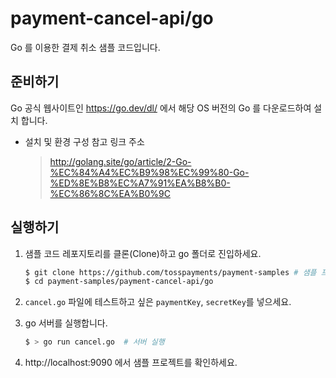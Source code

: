 # payment-cancel-api/go

Go 를 이용한 결제 취소 샘플 코드입니다.

## 준비하기

Go 공식 웹사이트인 https://go.dev/dl/ 에서 해당 OS 버전의 Go 를 다운로드하여 설치 합니다.

- 설치 및 환경 구성 참고 링크 주소
  > http://golang.site/go/article/2-Go-%EC%84%A4%EC%B9%98%EC%99%80-Go-%ED%8E%B8%EC%A7%91%EA%B8%B0-%EC%86%8C%EA%B0%9C

## 실행하기

1. 샘플 코드 레포지토리를 클론(Clone)하고 go 폴더로 진입하세요.

   ```sh
   $ git clone https://github.com/tosspayments/payment-samples # 샘플 프로젝트 클론
   $ cd payment-samples/payment-cancel-api/go
   ```

2. `cancel.go` 파일에 테스트하고 싶은 `paymentKey`, `secretKey`를 넣으세요.

3. go 서버를 실행합니다.

   ```sh
   $ > go run cancel.go  # 서버 실행
   ```

4. http://localhost:9090 에서 샘플 프로젝트를 확인하세요.
